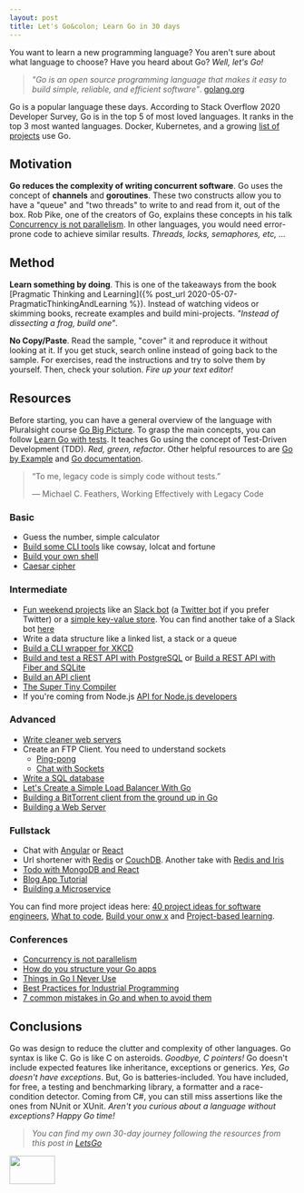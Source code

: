```yaml
---
layout: post
title: Let's Go&colon; Learn Go in 30 days
---
```


You want to learn a new programming language? You aren't sure about what language to choose? Have you heard about Go? _Well, let's Go!_

> _"Go is an open source programming language that makes it easy to build simple, reliable, and efficient software"_. [golang.org](https://golang.org/)

Go is a popular language these days. According to Stack Overflow 2020 Developer Survey, Go is in the top 5 of most loved languages. It ranks in the top 3 most wanted languages. Docker, Kubernetes, and a growing [list of projects](https://github.com/golang/go/wiki/GoUsers) use Go.

## Motivation

**Go reduces the complexity of writing concurrent software**. Go uses the concept of **channels** and **goroutines**. These two constructs allow you to have a "queue" and "two threads" to write to and read from it, out of the box. Rob Pike, one of the creators of Go, explains these concepts in his talk [Concurrency is not parallelism](https://blog.golang.org/waza-talk). In other languages, you would need error-prone code to achieve similar results. _Threads, locks, semaphores, etc, ..._

## Method

**Learn something by doing**. This is one of the takeaways from the book [Pragmatic Thinking and Learning]({% post_url  2020-05-07-PragmaticThinkingAndLearning %}). Instead of watching videos or skimming books, recreate examples and build mini-projects. _"Instead of dissecting a frog, build one"_.

**No Copy/Paste**. Read the sample, "cover" it and reproduce it without looking at it. If you get stuck, search online instead of going back to the sample. For exercises, read the instructions and try to solve them by yourself. Then, check your solution. _Fire up your text editor!_

## Resources

Before starting, you can have a general overview of the language with Pluralsight course [Go Big Picture](https://app.pluralsight.com/library/courses/go-big-picture/table-of-contents). To grasp the main concepts, you can follow [Learn Go with tests](https://github.com/quii/learn-go-with-tests). It teaches Go using the concept of Test-Driven Development (TDD). _Red, green, refactor_. Other helpful resources to are [Go by Example](https://gobyexample.com/) and [Go documentation](https://golang.org/doc/).

> “To me, legacy code is simply code without tests.”
> 
> ― Michael C. Feathers, Working Effectively with Legacy Code

### Basic

* Guess the number, simple calculator
* [Build some CLI tools](https://github.com/danistefanovic/build-your-own-x#build-your-own-command-line-tool) like cowsay, lolcat and fortune
* [Build your own shell](https://github.com/danistefanovic/build-your-own-x#build-your-own-shell)
* [Caesar cipher](https://en.wikipedia.org/wiki/Caesar_cipher)

### Intermediate

* [Fun weekend projects](https://www.opsdash.com/blog/fun-weekend-projects-golang.html) like an [Slack bot](https://www.opsdash.com/blog/slack-bot-in-golang.html) (a [Twitter bot](https://tutorialedge.net/golang/writing-a-twitter-bot-golang/) if you prefer Twitter) or a [simple key-value store](https://www.opsdash.com/blog/persistent-key-value-store-golang.html). You can find another take of a Slack bot [here](https://chrisrng.svbtle.com/building-a-slack-bot-in-golang)
* Write a data structure like a linked list, a stack or a queue
* [Build a CLI wrapper for XKCD](https://eryb.space/2020/05/27/diving-into-go-by-building-a-cli-application.html)
* [Build and test a REST API with PostgreSQL](https://semaphoreci.com/community/tutorials/building-and-testing-a-rest-api-in-go-with-gorilla-mux-and-postgresql) or [Build a REST API with Fiber and SQLite](https://tutorialedge.net/golang/basic-rest-api-go-fiber/)
* [Build an API client](https://blog.gopheracademy.com/advent-2019/api-clients-humans/)
* [The Super Tiny Compiler](https://github.com/hazbo/the-super-tiny-compiler)
* If you're coming from Node.js [API for Node.js developers](https://www.youtube.com/playlist?list=PLzQWIQOqeUSPFPVfticl-CsmUv82Gb5W-) 

### Advanced

* [Write cleaner web servers](https://dev.to/chidiwilliams/writing-cleaner-go-web-servers-3oe4)
* Create an FTP Client. You need to understand sockets
    * [Ping-pong](https://gist.github.com/kenshinx/5796276)
    * [Chat with Sockets](https://www.thepolyglotdeveloper.com/2017/05/network-sockets-with-the-go-programming-language/)
* [Write a SQL database](http://notes.eatonphil.com/database-basics.html)
* [Let's Create a Simple Load Balancer With Go](https://kasvith.github.io/posts/lets-create-a-simple-lb-go/)
* [Building a BitTorrent client from the ground up in Go](https://blog.jse.li/posts/torrent/)
* [Building a Web Server](https://www.gophersumit.com/series/web-1/)

### Fullstack

* Chat with [Angular](https://www.thepolyglotdeveloper.com/2016/12/create-real-time-chat-app-golang-angular-2-websockets/) or [React](https://tutorialedge.net/projects/chat-system-in-go-and-react/)
* Url shortener with [Redis](http://bindersfullofcode.com/2019/02/12/golang-url-shortener.html) or [CouchDB](https://www.thepolyglotdeveloper.com/2016/12/create-a-url-shortener-with-golang-and-couchbase-nosql/). Another take with [Redis and Iris](https://www.kieranajp.uk/articles/build-url-shortener-api-golang/) 
* [Todo with MongoDB and React](https://schadokar.dev/posts/build-a-todo-app-in-golang-mongodb-and-react/)
* [Blog App Tutorial](https://www.youtube.com/channel/UCL8dTpgXgQKtKGp45dke1fg)
* [Building a Microservice](https://www.youtube.com/playlist?list=PLmD8u-IFdreyh6EUfevBcbiuCKzFk0EW_)

You can find more project ideas here: [40 project ideas for software engineers](https://www.codementor.io/@npostolovski/40-side-project-ideas-for-software-engineers-g8xckyxef), [What to code](https://what-to-code.com/), [Build your onw x](https://github.com/danistefanovic/build-your-own-x) and [Project-based learning](https://github.com/tuvtran/project-based-learning#go).

### Conferences

* [Concurrency is not parallelism](https://blog.golang.org/waza-talk)
* [How do you structure your Go apps](https://www.youtube.com/watch?v=oL6JBUk6tj0)
* [Things in Go I Never Use](https://www.youtube.com/watch?v=5DVV36uqQ4E)
* [Best Practices for Industrial Programming](https://www.youtube.com/watch?v=PTE4VJIdHPg)
* [7 common mistakes in Go and when to avoid them](https://www.youtube.com/watch?v=29LLRKIL_TI)

## Conclusions

Go was design to reduce the clutter and complexity of other languages. Go syntax is like C. Go is like C on asteroids. _Goodbye, C pointers!_ Go doesn't include expected features like inheritance, exceptions or generics. _Yes, Go doesn't have exceptions_. But, Go is batteries-included. You have included, for free, a testing and benchmarking library, a formatter and a race-condition detector. Coming from C#, you can still miss assertions like the ones from NUnit or XUnit. _Aren't you curious about a language without exceptions? Happy Go time!_

> _You can find my own 30-day journey following the resources from this post in [LetsGo](https://github.com/canro91/LetsGo)_

<img src="https://golang.org/lib/godoc/images/footer-gopher.jpg" width="80" height="50" />
